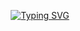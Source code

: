 <!---------- Typing SVG ---------->
<p align="center">
    <a href="https://avatars.githubusercontent.com/u/85664936?v=4">
        <img
            src="https://readme-typing-svg.herokuapp.com?size=31&width=1000&lines=Welcome+To+Stefanie+BOT+codded+by+xmanux_777..."
            alt="Typing SVG"
        />
    </a>
</p>
